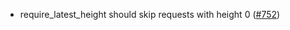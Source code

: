 - require_latest_height should skip requests with height 0
  ([#752](https://github.com/anoma/namada/pull/752))